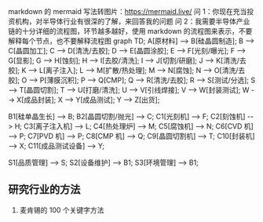 markdown 的 mermaid 写法转图片：https://mermaid.live/
问 1：你现在充当投资机构，对半导体行业有很深的了解，来回答我的问题
问 2：我需要半导体产业链的十分详细的流程图，环节越多越好，使用 markdown 的流程图来表示，不要解释每个节点，也不要解释流程图
graph TD;
A[原材料] --> B[硅晶圆制造];
B --> C[晶圆加工];
C --> D[清洗/去胶];
D --> E[晶圆涂胶];
E --> F[光刻/曝光];
F --> G[显影];
G --> H[蚀刻];
H --> I[去胶/清洗];
I --> J[切割/研磨];
J --> K[清洗/去胶];
K --> L[离子注入];
L --> M[扩散/热处理];
M --> N[腐蚀];
N --> O[清洗/去胶];
O --> P[薄膜沉积];
P --> Q[CMP];
Q --> R[清洗/去胶];
R --> S[测试/分选];
S --> T[晶圆切割];
T --> U[打磨/清洗];
U --> V[引线焊接];
V --> W[封装测试];
W --> X[成品封装];
X --> Y[成品测试];
Y --> Z[出货];

B1[硅单晶生长] --> B;
B2[晶圆切割/抛光] --> C;
C1[光刻机] --> F;
C2[刻蚀机] --> H;
C3[离子注入机] --> L;
C4[热处理炉] --> M;
C5[腐蚀机] --> N;
C6[CVD 机] --> P;
C7[PVD 机] --> P;
C8[CMP 机] --> Q;
C9[晶圆切割机] --> T;
C10[封装机] --> X;
C11[成品测试设备] --> Y;

S1[品质管理] --> S;
S2[设备维护] --> B1;
S3[环境管理] --> B1;

## 研究行业的方法

1. 麦肯锡的 100 个关键字方法
